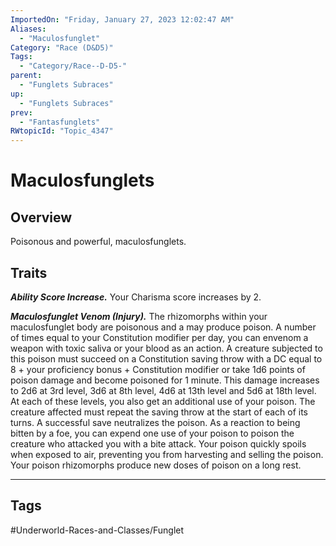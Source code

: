 ```yaml
---
ImportedOn: "Friday, January 27, 2023 12:02:47 AM"
Aliases:
  - "Maculosfunglet"
Category: "Race (D&D5)"
Tags:
  - "Category/Race--D-D5-"
parent:
  - "Funglets Subraces"
up:
  - "Funglets Subraces"
prev:
  - "Fantasfunglets"
RWtopicId: "Topic_4347"
---
```

# Maculosfunglets
## Overview
Poisonous and powerful, maculosfunglets.

## Traits
***Ability Score Increase.*** Your Charisma score increases by 2.

***Maculosfunglet Venom (Injury).*** The rhizomorphs within your maculosfunglet body are poisonous and a may produce poison. A number of times equal to your Constitution modifier per day, you can envenom a weapon with toxic saliva or your blood as an action. A creature subjected to this poison must succeed on a Constitution saving throw with a DC equal to 8 + your proficiency bonus + Constitution modifier or take 1d6 points of poison damage and become poisoned for 1 minute. This damage increases to 2d6 at 3rd level, 3d6 at 8th level, 4d6 at 13th level and 5d6 at 18th level. At each of these levels, you also get an additional use of your poison. The creature affected must repeat the saving throw at the start of each of its turns. A successful save neutralizes the poison. As a reaction to being bitten by a foe, you can expend one use of your poison to poison the creature who attacked you with a bite attack. Your poison quickly spoils when exposed to air, preventing you from harvesting and selling the poison. Your poison rhizomorphs produce new doses of poison on a long rest.


---
## Tags
#Underworld-Races-and-Classes/Funglet


